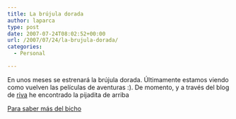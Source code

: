 ```yaml
---
title: La brújula dorada
author: laparca
type: post
date: 2007-07-24T08:02:52+00:00
url: /2007/07/24/la-brujula-dorada/
categories:
  - Personal

---
```

<p align="center">
</p>

En unos meses se estrenará la brújula dorada. Últimamente estamos viendo como vuelven las películas de aventuras :). De momento, y a través del blog de <a href="http://thangtar.laparca.es/" target="_blank">riva</a> he encontrado la pijadita de arriba

<a href="http://www.goldencompassmovie.com/?198883" target="_blank">Para saber más del bicho</a>
